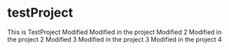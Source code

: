 # testProject
This is TestProject
Modified
Modified in the project
Modified 2
Modified in the project 2
Modified 3
Modified in the project 3
Modified in the project 4